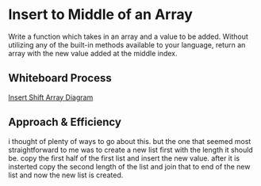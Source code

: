 # Insert to Middle of an Array
<!-- Description of the challenge -->
Write a function which takes in an array and a value to be added. Without utilizing any of the built-in methods available to your language, return an array with the new value added at the middle index.

## Whiteboard Process
<!-- Embedded whiteboard image -->
[Insert Shift Array Diagram](insert_shift.png)
## Approach & Efficiency
<!-- What approach did you take? Discuss Why. What is the Big O space/time for this approach? -->

i thought of plenty of ways to go about this. but the one that seemed most straightforward to me was to create a new list first with the length it should be. copy the first half of the first list and insert the new value. after it is insterted copy the second length of the list and join that to end of the new list and now the new list is created.
